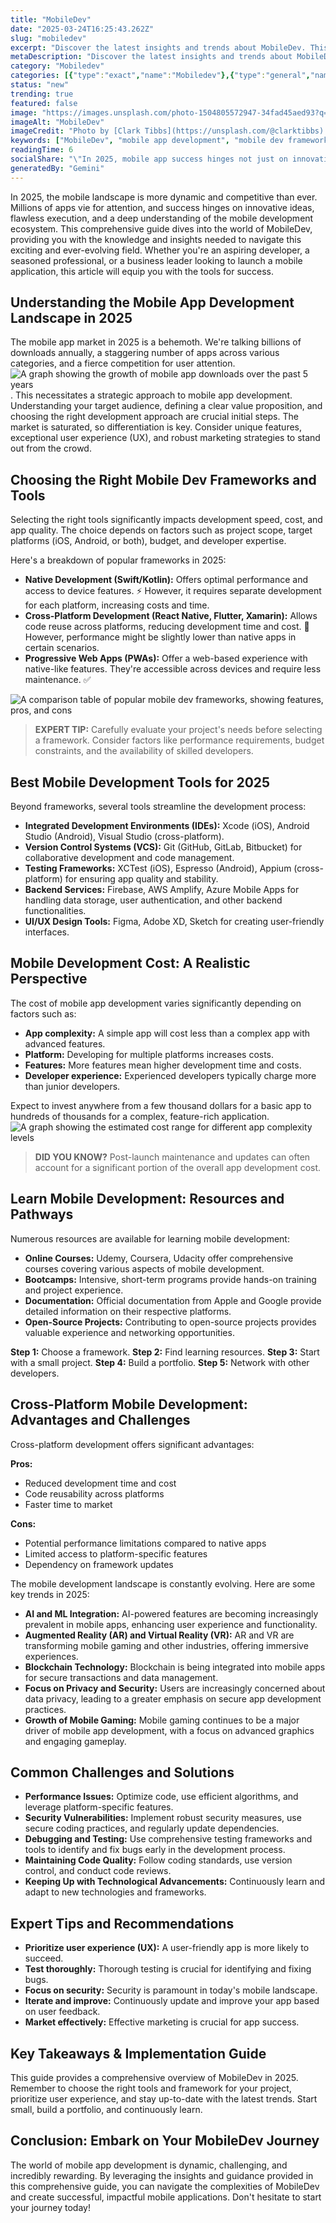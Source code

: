 ```yaml
---
title: "MobileDev"
date: "2025-03-24T16:25:43.262Z"
slug: "mobiledev"
excerpt: "Discover the latest insights and trends about MobileDev. This comprehensive guide covers everything you need to know about MobileDev in 2025."
metaDescription: "Discover the latest insights and trends about MobileDev. This comprehensive guide covers everything you need to know about MobileDev in 2025."
category: "Mobiledev"
categories: [{"type":"exact","name":"Mobiledev"},{"type":"general","name":"Technology"},{"type":"medium","name":"Software Engineering"},{"type":"specific","name":"Mobile App Development"},{"type":"niche","name":"iOS Development"}]
status: "new"
trending: true
featured: false
image: "https://images.unsplash.com/photo-1504805572947-34fad45aed93?q=85&w=1200&fit=max&fm=webp&auto=compress"
imageAlt: "MobileDev"
imageCredit: "Photo by [Clark Tibbs](https://unsplash.com/@clarktibbs) on Unsplash"
keywords: ["MobileDev", "mobile app development", "mobile dev frameworks", "best mobile development tools", "hire mobile app developer", "mobile development cost", "learn mobile development", "cross platform mobile development", "mobile app development tutorial", "mobile game development"]
readingTime: 6
socialShare: "\"In 2025, mobile app success hinges not just on innovative features, but also on a deep understanding of user experience and robust security measures. Prioritize both for ultimate impact.\""
generatedBy: "Gemini"
---
```


In 2025, the mobile landscape is more dynamic and competitive than ever.  Millions of apps vie for attention, and success hinges on innovative ideas, flawless execution, and a deep understanding of the mobile development ecosystem. This comprehensive guide dives into the world of MobileDev, providing you with the knowledge and insights needed to navigate this exciting and ever-evolving field. Whether you're an aspiring developer, a seasoned professional, or a business leader looking to launch a mobile application, this article will equip you with the tools for success.

## Understanding the Mobile App Development Landscape in 2025

The mobile app market in 2025 is a behemoth.  We're talking billions of downloads annually,  a staggering number of apps across various categories, and a fierce competition for user attention.  ![A graph showing the growth of mobile app downloads over the past 5 years](https://images.unsplash.com/photo-1451187580459-43490279c0fa?q=85&w=1200&fit=max&fm=webp&auto=compress). This necessitates a strategic approach to mobile app development.  Understanding your target audience, defining a clear value proposition, and choosing the right development approach are crucial initial steps.  The market is saturated, so differentiation is key.  Consider unique features, exceptional user experience (UX), and robust marketing strategies to stand out from the crowd.

## Choosing the Right Mobile Dev Frameworks and Tools

Selecting the right tools significantly impacts development speed, cost, and app quality.  The choice depends on factors such as project scope, target platforms (iOS, Android, or both), budget, and developer expertise.

Here's a breakdown of popular frameworks in 2025:

* **Native Development (Swift/Kotlin):**  Offers optimal performance and access to device features. ⚡  However, it requires separate development for each platform, increasing costs and time.
* **Cross-Platform Development (React Native, Flutter, Xamarin):**  Allows code reuse across platforms, reducing development time and cost. 🔑  However, performance might be slightly lower than native apps in certain scenarios.
* **Progressive Web Apps (PWAs):**  Offer a web-based experience with native-like features.  They're accessible across devices and require less maintenance. ✅

![A comparison table of popular mobile dev frameworks, showing features, pros, and cons](https://images.unsplash.com/photo-1484417894907-623942c8ee29?q=85&w=1200&fit=max&fm=webp&auto=compress)

> **EXPERT TIP:** Carefully evaluate your project's needs before selecting a framework. Consider factors like performance requirements, budget constraints, and the availability of skilled developers.

## Best Mobile Development Tools for 2025

Beyond frameworks, several tools streamline the development process:

* **Integrated Development Environments (IDEs):** Xcode (iOS), Android Studio (Android), Visual Studio (cross-platform).
* **Version Control Systems (VCS):** Git (GitHub, GitLab, Bitbucket) for collaborative development and code management.
* **Testing Frameworks:**  XCTest (iOS), Espresso (Android), Appium (cross-platform) for ensuring app quality and stability.
* **Backend Services:** Firebase, AWS Amplify, Azure Mobile Apps for handling data storage, user authentication, and other backend functionalities.
* **UI/UX Design Tools:** Figma, Adobe XD, Sketch for creating user-friendly interfaces.

## Mobile Development Cost: A Realistic Perspective

The cost of mobile app development varies significantly depending on factors such as:

* **App complexity:** A simple app will cost less than a complex app with advanced features.
* **Platform:** Developing for multiple platforms increases costs.
* **Features:** More features mean higher development time and costs.
* **Developer experience:** Experienced developers typically charge more than junior developers.

Expect to invest anywhere from a few thousand dollars for a basic app to hundreds of thousands for a complex, feature-rich application. ![A graph showing the estimated cost range for different app complexity levels](https://images.unsplash.com/photo-1517976487492-5750f3195933?q=85&w=1200&fit=max&fm=webp&auto=compress)

> **DID YOU KNOW?**  Post-launch maintenance and updates can often account for a significant portion of the overall app development cost.

## Learn Mobile Development: Resources and Pathways

Numerous resources are available for learning mobile development:

* **Online Courses:** Udemy, Coursera, Udacity offer comprehensive courses covering various aspects of mobile development.
* **Bootcamps:** Intensive, short-term programs provide hands-on training and project experience.
* **Documentation:** Official documentation from Apple and Google provide detailed information on their respective platforms.
* **Open-Source Projects:** Contributing to open-source projects provides valuable experience and networking opportunities.

**Step 1:** Choose a framework.  **Step 2:** Find learning resources.  **Step 3:** Start with a small project.  **Step 4:** Build a portfolio.  **Step 5:** Network with other developers.

## Cross-Platform Mobile Development: Advantages and Challenges

Cross-platform development offers significant advantages:

**Pros:**

* Reduced development time and cost
* Code reusability across platforms
* Faster time to market

**Cons:**

* Potential performance limitations compared to native apps
* Limited access to platform-specific features
* Dependency on framework updates



The mobile development landscape is constantly evolving.  Here are some key trends in 2025:

* **AI and ML Integration:**  AI-powered features are becoming increasingly prevalent in mobile apps, enhancing user experience and functionality.
* **Augmented Reality (AR) and Virtual Reality (VR):** AR and VR are transforming mobile gaming and other industries, offering immersive experiences.
* **Blockchain Technology:** Blockchain is being integrated into mobile apps for secure transactions and data management.
* **Focus on Privacy and Security:**  Users are increasingly concerned about data privacy, leading to a greater emphasis on secure app development practices.
* **Growth of Mobile Gaming:** Mobile gaming continues to be a major driver of mobile app development, with a focus on advanced graphics and engaging gameplay.

## Common Challenges and Solutions

* **Performance Issues:** Optimize code, use efficient algorithms, and leverage platform-specific features.
* **Security Vulnerabilities:** Implement robust security measures, use secure coding practices, and regularly update dependencies.
* **Debugging and Testing:** Use comprehensive testing frameworks and tools to identify and fix bugs early in the development process.
* **Maintaining Code Quality:** Follow coding standards, use version control, and conduct code reviews.
* **Keeping Up with Technological Advancements:** Continuously learn and adapt to new technologies and frameworks.

## Expert Tips and Recommendations

* **Prioritize user experience (UX):** A user-friendly app is more likely to succeed.
* **Test thoroughly:**  Thorough testing is crucial for identifying and fixing bugs.
* **Focus on security:**  Security is paramount in today's mobile landscape.
* **Iterate and improve:**  Continuously update and improve your app based on user feedback.
* **Market effectively:**  Effective marketing is crucial for app success.

## Key Takeaways & Implementation Guide

This guide provides a comprehensive overview of MobileDev in 2025.  Remember to choose the right tools and framework for your project, prioritize user experience, and stay up-to-date with the latest trends.  Start small, build a portfolio, and continuously learn.

## Conclusion: Embark on Your MobileDev Journey

The world of mobile app development is dynamic, challenging, and incredibly rewarding.  By leveraging the insights and guidance provided in this comprehensive guide, you can navigate the complexities of MobileDev and create successful, impactful mobile applications.  Don't hesitate to start your journey today!

